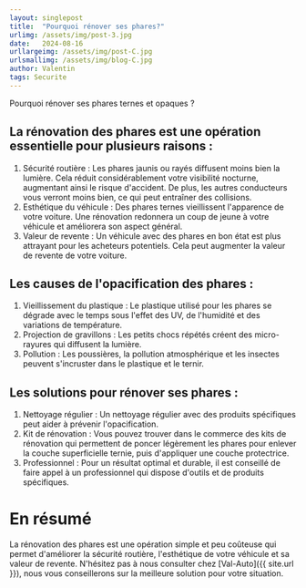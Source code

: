 ```yaml
---
layout: singlepost
title:  "Pourquoi rénover ses phares?"
urlimg: /assets/img/post-3.jpg
date:   2024-08-16
urllargeimg: /assets/img/post-C.jpg
urlsmallimg: /assets/img/blog-C.jpg
author: Valentin
tags: Securite
---
```

Pourquoi rénover ses phares ternes et opaques ?

## La rénovation des phares est une opération essentielle pour plusieurs raisons :

  1.  Sécurité routière : Les phares jaunis ou rayés diffusent moins bien la lumière. Cela réduit considérablement votre visibilité nocturne, augmentant ainsi le risque d'accident. De plus, les autres conducteurs vous verront moins bien, ce qui peut entraîner des collisions.
  2.  Esthétique du véhicule : Des phares ternes vieillissent l'apparence de votre voiture. Une rénovation redonnera un coup de jeune à votre véhicule et améliorera son aspect général.
  3.  Valeur de revente : Un véhicule avec des phares en bon état est plus attrayant pour les acheteurs potentiels. Cela peut augmenter la valeur de revente de votre voiture.


## Les causes de l'opacification des phares :

  1.  Vieillissement du plastique : Le plastique utilisé pour les phares se dégrade avec le temps sous l'effet des UV, de l'humidité et des variations de température.
  2.  Projection de gravillons : Les petits chocs répétés créent des micro-rayures qui diffusent la lumière.
  3.  Pollution : Les poussières, la pollution atmosphérique et les insectes peuvent s'incruster dans le plastique et le ternir.

## Les solutions pour rénover ses phares :

  1.  Nettoyage régulier : Un nettoyage régulier avec des produits spécifiques peut aider à prévenir l'opacification.
  2.  Kit de rénovation : Vous pouvez trouver dans le commerce des kits de rénovation qui permettent de poncer légèrement les phares pour enlever la couche superficielle ternie, puis d'appliquer une couche protectrice.
  3.  Professionnel : Pour un résultat optimal et durable, il est conseillé de faire appel à un professionnel qui dispose d'outils et de produits spécifiques.


# En résumé

La rénovation des phares est une opération simple et peu coûteuse qui permet d'améliorer la sécurité routière, l'esthétique de votre véhicule et sa valeur de revente. N'hésitez pas à nous consulter chez [Val-Auto]({{ site.url }}), nous vous conseillerons sur la meilleure solution pour votre situation.
